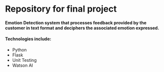 # Repository for final project

#### Emotion Detection system that processes feedback provided by the customer in text format and deciphers the associated emotion expressed.
#### Technologies include:

- Python
- Flask
- Unit Testing
- Watson AI
  

